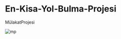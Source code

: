# En-Kisa-Yol-Bulma-Projesi
MülakatProjesi

![mp](https://user-images.githubusercontent.com/34304850/56855108-e9f22380-6949-11e9-9705-948c69572097.png)
